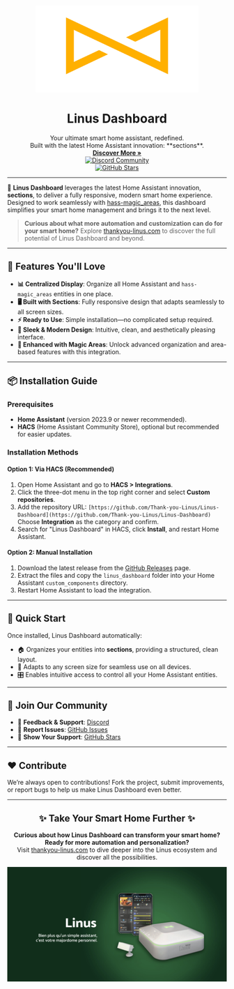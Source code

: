 <div align="center">
  <a href="https://thankyou-linus.com/">
    <img src="images/mongramme-linus-or.png" alt="Logo" height="200">
  </a>
  <h1 align="center">Linus Dashboard</h1>
  <p align="center">
    Your ultimate smart home assistant, redefined. <br>
    Built with the latest Home Assistant innovation: **sections**. <br>
    <a href="https://thankyou-linus.com/"><strong>Discover More »</strong></a>
    <br />
    <a href="https://discord.gg/cZ7NH4ex">
      <img src="https://discordapp.com/api/guilds/1104794215440978042/widget.png?style=shield" alt="Discord Community"/>
    </a>
    <br />
    <a href="https://github.com/Thank-you-Linus/Linus-Dashboard/stargazers">
      <img src="https://img.shields.io/github/stars/Thank-you-Linus/Linus-Dashboard?style=social" alt="GitHub Stars"/>
    </a>
  </p>
</div>

---

🚀 **Linus Dashboard** leverages the latest Home Assistant innovation, **sections**, to deliver a fully responsive, modern smart home experience. Designed to work seamlessly with [hass-magic_areas](https://github.com/jseidl/hass-magic_areas), this dashboard simplifies your smart home management and brings it to the next level.

> **Curious about what more automation and customization can do for your smart home?**
> Explore [thankyou-linus.com](https://thankyou-linus.com/) to discover the full potential of Linus Dashboard and beyond.

---

## 🌟 Features You'll Love

- **📊 Centralized Display**: Organize all Home Assistant and `hass-magic_areas` entities in one place.
- **🖥️ Built with Sections**: Fully responsive design that adapts seamlessly to all screen sizes.
- **⚡ Ready to Use**: Simple installation—no complicated setup required.
- **🎨 Sleek & Modern Design**: Intuitive, clean, and aesthetically pleasing interface.
- **🚀 Enhanced with Magic Areas**: Unlock advanced organization and area-based features with this integration.

---

## 📦 Installation Guide

### Prerequisites

- **Home Assistant** (version 2023.9 or newer recommended).
- **HACS** (Home Assistant Community Store), optional but recommended for easier updates.

### Installation Methods

#### Option 1: Via HACS (Recommended)

1. Open Home Assistant and go to **HACS > Integrations**.
2. Click the three-dot menu in the top right corner and select **Custom repositories**.
3. Add the repository URL:
   `[https://github.com/Thank-you-Linus/Linus-Dashboard](https://github.com/Thank-you-Linus/Linus-Dashboard)`
   Choose **Integration** as the category and confirm.
4. Search for "Linus Dashboard" in HACS, click **Install**, and restart Home Assistant.

#### Option 2: Manual Installation

1. Download the latest release from the [GitHub Releases](https://github.com/Thank-you-Linus/Linus-Dashboard/releases) page.
2. Extract the files and copy the `linus_dashboard` folder into your Home Assistant `custom_components` directory.
3. Restart Home Assistant to load the integration.

---

## 🚀 Quick Start

Once installed, Linus Dashboard automatically:
- 🏠 Organizes your entities into **sections**, providing a structured, clean layout.
- 📱 Adapts to any screen size for seamless use on all devices.
- 🎛️ Enables intuitive access to control all your Home Assistant entities.

---

## 📣 Join Our Community

- 💬 **Feedback & Support**: [Discord](https://discord.gg/cZ7NH4ex)
- 🐛 **Report Issues**: [GitHub Issues](https://github.com/Thank-you-Linus/Linus-Dashboard/issues)
- 🌟 **Show Your Support**: [GitHub Stars](https://github.com/Thank-you-Linus/Linus-Dashboard/stargazers)

---

## ❤️ Contribute

We’re always open to contributions! Fork the project, submit improvements, or report bugs to help us make Linus Dashboard even better.

---


<div align="center">
  <h2>✨ Take Your Smart Home Further ✨</h2>
  <p>
    <strong>Curious about how Linus Dashboard can transform your smart home? Ready for more automation and personalization?</strong><br>
    Visit <a href="https://thankyou-linus.com/">thankyou-linus.com</a> to dive deeper into the Linus ecosystem and discover all the possibilities.
  </p>
  <a href="https://thankyou-linus.com/" style="text-decoration: none;">
    <img src="images/thank-you-linus.png" alt="Visit thankyou-linus.com" >
  </a>
</div>
